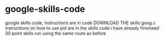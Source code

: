 # google-skills-code
google skills code, instructions are in code
DOWNLOAD THE skills goog.c
instructions on how to use pid are in the skills code
i have already finisheed 30 point skills run using the same route as before
